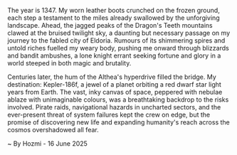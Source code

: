 
The year is 1347.  My worn leather boots crunched on the frozen ground, each step a testament to the miles already swallowed by the unforgiving landscape.  Ahead, the jagged peaks of the Dragon's Teeth mountains clawed at the bruised twilight sky, a daunting but necessary passage on my journey to the fabled city of Eldoria.  Rumours of its shimmering spires and untold riches fuelled my weary body, pushing me onward through blizzards and bandit ambushes, a lone knight errant seeking fortune and glory in a world steeped in both magic and brutality.

Centuries later, the hum of the Althea's hyperdrive filled the bridge.  My destination: Kepler-186f, a jewel of a planet orbiting a red dwarf star light years from Earth.  The vast, inky canvas of space, peppered with nebulae ablaze with unimaginable colours, was a breathtaking backdrop to the risks involved.  Pirate raids, navigational hazards in uncharted sectors, and the ever-present threat of system failures kept the crew on edge, but the promise of discovering new life and expanding humanity's reach across the cosmos overshadowed all fear.

~ By Hozmi - 16 June 2025
